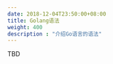 ```yaml
---
date: 2018-12-04T23:50:00+08:00
title: Golang语法
weight: 400
description : "介绍Go语言的语法"
---
```


TBD

